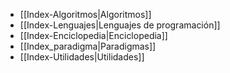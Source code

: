 - [[Index-Algoritmos|Algoritmos]]
- [[Index-Lenguajes|Lenguajes de programación]]
- [[Index-Enciclopedia|Enciclopedia]]
- [[Index_paradigma|Paradigmas]]
- [[Index-Utilidades|Utilidades]]

